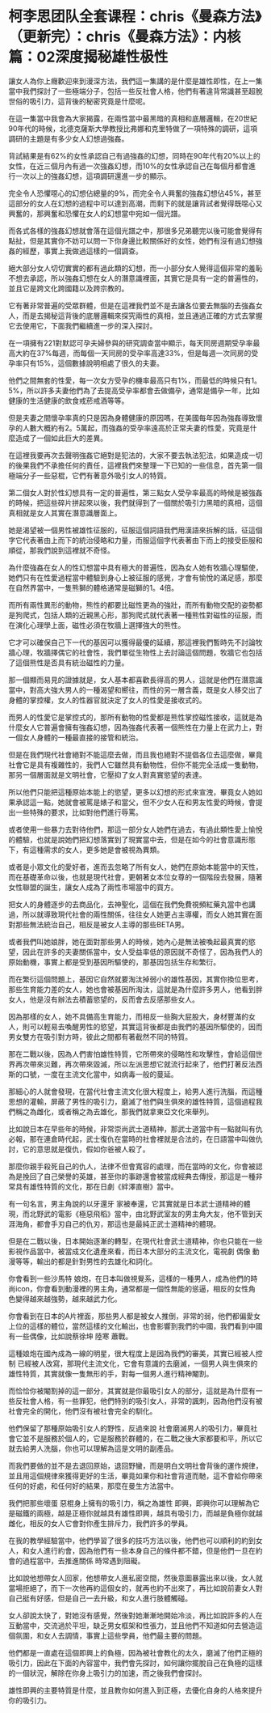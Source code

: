 # 柯李思团队全套课程：chris《曼森方法》（更新完）：chris《曼森方法》：内核篇：02深度揭秘雄性极性

讓女人為你上癮歡迎來到漫深方法，我們這一集講的是什麼是雄性即性，在上一集當中我們探討了一些極端分子，包括一些反社會人格，他們有著違背常識甚至超脫世俗的吸引力，這背後的秘密究竟是什麼呢。

在這一集當中我會為大家揭露，在兩性當中最黑暗的真相和底層邏輯，在20世紀90年代的時候，北德克薩斯大學教授比弗娜和克里特做了一項特殊的調研，這項調研的主題是有多少女人幻想過強姦。

背試結果是有62%的女性承認自己有過強姦的幻想，同時在90年代有20%以上的女性，在近三個月內有過一次強姦幻想，而10%的女性承認自己在每個月都會進行一次以上的強姦幻想，這項調研還進一步的顯示。

完全令人恐懼噁心的幻想佔總量的9%，而完全令人興奮的強姦幻想佔45%，甚至這部分的女人在幻想的過程中可以達到高潮，而剩下的就是讓背試者覺得既噁心又興奮的，那興奮和恐懼在女人的幻想當中宛如一個光譜。

而各式各樣的強姦幻想就會落在這個光譜之中，那很多兄弟聽完以後可能會覺得有點扯，但是其實你不妨可以問一下你身邊比較關係好的女性，她們有沒有過幻想強姦的經歷，事實上我做過這樣的一個調查。

絕大部分女人切切實實的都有過此類的幻想，而一小部分女人覺得這個非常的羞恥不想去承認，所以強姦幻想在女人的潛意識裡面，其實它是具有一定的普遍性的，並且它是跨文化跨國籍以及跨宗教的。

它有著非常普遍的受眾群體，但是在這裡我們並不是去讓各位要去無腦的去強姦女人，而是去揭秘這背後的底層邏輯來探究兩性的真相，並且通過正確的方式去掌握它去使用它，下面我們繼續進一步的深入探討。

在一項擁有221對默認可孕夫婦參與的研究調查當中顯示，每天同房週期受孕率最高大約在37%每週，而每個一天同房的受孕率高達33%，但是每週一次同房的受孕率只有15%，這個數據說明相處了很久的夫妻。

他們之間無套的性愛，每一次女方受孕的機率最高只有1%，而最低的時候只有1。5%，所以許多夫妻他們為了去提高受孕率都會去做備孕，通常是備孕一年，比如健康的生活健康的飲食戒菸戒酒等等。

但是夫妻之間懷孕率真的只是因為身體健康的原因嗎，在美國每年因為強姦導致懷孕的人數大概約有2。5萬起，而強姦的受孕率遠高於正常夫妻的性愛，究竟是什麼造成了一個如此巨大的差異。

在這裡我要再次去聲明強姦它絕對是犯法的，大家不要去執法犯法，如果造成一切的後果我們不承擔任何的責任，這裡我們來整理一下已知的一些信息，首先第一個極端分子一些惡棍，它們有著意外吸引女人的特質。

第二個女人對於性幻想具有一定的普遍性，第三點女人受孕率最高的時候是被強姦的時候，把這些碎片拼起來以後，我們就得到了一個關於吸引力黑暗的真相，這個真相就是女人其實在潛意識層面上。

她是渴望被一個男性被雄性征服的，征服這個詞語我們用漢語來拆解的話，征這個字它代表著由上而下的統治侵略和力量，而服這個字代表著由下而上的接受臣服和順從，那我們說到這裡就不奇怪。

為什麼強姦在女人的性幻想當中具有極大的普遍性，因為女人她有牧牆心理驅使，她們只有在性愛過程當中體驗到身心上被征服的感覺，才會有愉悅的滿足感，那麼在自然界當中，一隻熊獅的體格通常是磁獅的1。4倍。

而所有兩性異形的動物，熊性的都要比磁性更為的強壯，而所有動物交配的姿勢都是狗爬式，包括人類的近親黑心形，那狗爬式就代表著一種熊性對磁性的征服，而在演化心理學上面，磁性必須在牧牆上選擇強大的熊性。

它才可以確保自己下一代的基因可以獲得最優的延續，那這裡我們暫時先不討論牧牆心理，牧牆擇偶它的社會性，我們單從生物性上去討論這個問題，牧牆它也包括了這個熊性是否具有統治磁性的力量。

那一個顯而易見的證據就是，女人基本都喜歡長得高的男人，這就是他們在潛意識當中，對高大強大男人的一種渴望和嚮往，而性的另一層含義，既是女人移交出了身體的掌控權，女人的性器官就決定了女人的性愛是接收式的。

而男人的性愛它是掌控式的，那所有動物的性愛都是熊性掌控磁性接收，這就是為什麼女人它普遍會擁有強姦幻想，因為強姦代表著一個熊性在力量上在武力上，對一個女人身體的一種最直接的接管和統治。

但是在我們現代社會絕對不能這麼去做，而且我也絕對不提倡各位去這麼做，畢竟社會它是具有複雜性的，我們人它雖然具有動物性，但你不能完全活成一隻動物，那另一個層面就是文明社會，它壓抑了女人對真實慾望的表達。

所以他們只能把這種原始本能上的慾望，更多以幻想的形式來宣洩，畢竟女人她如果承認這一點，她就會被罵是婊子和當父，但不少女人在和男友性愛的時候，會提出一些特殊的要求，比如對他們進行辱罵。

或者使用一些暴力去對待他們，那這一部分女人她們在過去，有過此類性愛上愉悅的體驗，也就是說她們把幻想落實到了現實當中去，但是在如今的社會意識形態下，有這種需求的女人，更多她是會被視為異類。

或者是小眾文化的愛好者，進而去忽略了所有女人，她們在原始本能當中的天性，而在基礎革命以後，也就是現代社會，更朝著女本位女尊的一個階段去發展，隨著女性聯盟的誕生，讓女人成為了兩性市場當中的買方。

把女人的身體逐步的去商品化，去神聖化，這個在我們免費視頻紅藥丸當中也講過，所以就導致現代社會的兩性關係，往往女人她更占主導權，而女人她其實在面對那些無法統治自己，相反是被女人主導的那些BETA男。

或者我們叫她娘胖，她在面對那些男人的時候，她內心是無法被喚起最真實的慾望，因此在許多的夫妻關係當中，女人受益率低的原因就不奇怪了，因為我們人的原始動機，事實上都是受到基因所驅使的，那基因包括生存和繁衍。

而在繁衍這個問題上，基因它自然就要淘汰掉弱小的雄性基因，其實你換位思考，那些生育能力差的女人，她也會被基因所淘汰，這就是為什麼許多男人，他看到胖女人，他是沒有辦法去積蓄慾望的，反而會去反感那些女人。

因為那樣的女人，她不具備高生育能力，而相反一些胸大屁股大，身材豐滿的女人，則可以輕易去喚醒男性的慾望，其實這背後都是由我們的基因所驅使的，因而男女雙方在吸引對方時，彼此之間都有著截然不同的特質。

那在二戰以後，因為人們害怕雄性特質，它所帶來的侵略性和攻擊性，會給這個世界再次帶來災難，再次帶來毀滅，所以左派思想它就流行起來了，他們打著反法西斯的口號，一度在主流文化當中，如病毒一般的蔓延。

那細心的人就會發現，在當代社會主流文化很大程度上，給男人進行洗腦，而這種思想的灌輸，屏蔽了男性的吸引力，磨滅了他們與生俱來的雄性特質，這個過程我們稱之為雌化，或者稱之為去雄化，那我們就拿東亞文化來舉列。

比如說日本在早些年的時候，非常崇尚武士道精神，那武士道當中有一點就叫有仇必報，那在連倉時代起，武士復仇在當時的社會裡就是合法的，在日語當中叫做仇討，它的意思就是復仇，假如你爸被人殺了。

那麼你親手殺死自己的仇人，法律不但會寬容的處理，而在當時的文化，你會被認為是挽回了自己榮譽的英雄，甚至你的事跡還會被當成經典去傳授，那這是一種非常具有雄性特質的文化，那在日劇《絆澤直樹》當中。

有一句名言，男主角說的以牙還牙 家被奉還，它其實就是日本武士道精神的體現，而北野武的電影《極惡飛稻》當中，由北野武室友的男主角大友，他不管到天涯海角，都會手刃自己的仇刃，那這也是最純正武士道精神的體現。

但是在二戰以後，日本開始逐漸的轉型，在現代社會武士道精神，你也只能在一些影視作品當中，被當成文化遺產來看，而日本大部分的主流文化，電視劇 偶像 動漫等等，輸出的都是針對男性的去雄化和詞化。

你會看到一些沙馬特 娘炮，在日本叫做視覺系，這樣的一種男人，成為他們的時尚icon，你會看到動漫裡的男主角，通常都是一個性無能的慫逼，相反的女性角色變得越來越強勢，越來越武力化。

你會看到在日本的A片裡面，那些男人都是被女人推倒，非常的弱，他們都偏愛女上位的這樣的體位，當然這樣的文化輸出，也會影響到我們的中國，我們看到中國有一些偶像，比如說蔡徐坤 陸寒 蕭戰。

這種娘炮在國內成為一線的明星，很大程度上是因為我們的審美，其實已經被人控制 已經被人改寫，那現代主流文化，它會有意識的去磨滅，一個男人與生俱來的雄性特質，其實就像一隻無形的手，對每一個男人進行精神閹割。

而恰恰你被閹割掉的這一部分，其實就是你最吸引女人的部分，這就是為什麼有一些反社會人格，有一些罪犯，他們特別的吸引女人，非常的諷刺，因為他們沒有被社會完全的開化，他們沒有被社會完全的馴化。

他們保留了那種原始吸引女人的野性，反過來說 社會磨滅男人的吸引力，畢竟社會它並不是服務於個人的，它是服務於群體的，在二戰之後大家都要和平，所以它就去給男人洗腦，你也可以理解為這是文明的副產品。

而我們要做的並不是去退回原始，退回野蠻，而是明白文明社會背後的運作規律，並且用這個規律來獲得更好的生活，畢竟如果你和社會背道而馳，這不會給你帶來任何的好處，和任何好的結果，那麼在曼生方法當中。

我們把那些壞蛋 惡棍身上擁有的吸引力，稱之為雄性 即興，即興你可以理解為它是磁鐵的兩極，越是正極你就越具有雄性即興，越具有吸引力，而越是負極你就越雌化，相反的女人它會對你產生排斥力，我們許多的學員。

在我的教學經驗當中，他們學習了很多的技巧方法以後，他們也可以順利的約到女人，和女人進行約會，因為他們有一些本身自己的條件都不錯，但是他們一旦在約會的過程當中，去推進關係 時常遇到阻礙。

比如說他想帶女人回家，他想帶女人進私密空間，然後意圖暴露出來以後，女人就當場拒絕了，而下一次他再約這個女的，就再也約不出來了，再比如說前妻女人對自己挺有好感，但是自己一去升級，和女人進行肢體觸碰。

女人卻說太快了，對她沒有感覺，然後對她漸漸地開始冷淡，再比如說許多的人在互動當中，交流過於平坦，缺乏男女框架和性張力，並且他們不知道如何去營造這個氛圍，和女人去調情，事實上這些學員，他們最主要的問題。

他們都是一直處在這個即興上的負極，因為被社會教化的太久，磨滅了他們正極的吸引力，因此在下面的內容當中，我們會先探討，如何讓你擺脫自己在負極的這樣的一個狀況，解除在你身上吸引力的加速，而之後我們會探討。

雄性即興的主要特質是什麼，並且教你如何進入到正極，去優化自身的人格來提升你的吸引力。